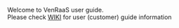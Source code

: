 Welcome to VenRaaS user guide.  
Please check [WIKI](https://github.com/VenRaaS/venraas-user-guide/wiki) for user (customer) guide information
